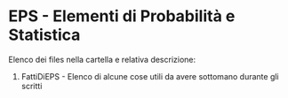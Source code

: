 # EPS - Elementi di Probabilità e Statistica
Elenco dei files nella cartella e relativa descrizione:

1) FattiDiEPS - Elenco di alcune cose utili da avere sottomano durante gli scritti
